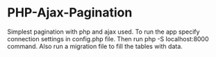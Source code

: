 # PHP-Ajax-Pagination

Simplest pagination with php and ajax used. 
To run the app specify connection settings in config.php file.
Then run php -S localhost:8000 command.
Also run a migration file to fill the tables with data.
